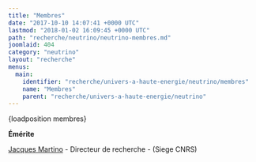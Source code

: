 ```yaml
---
title: "Membres"
date: "2017-10-10 14:07:41 +0000 UTC"
lastmod: "2018-01-02 16:09:45 +0000 UTC"
path: "recherche/neutrino/neutrino-membres.md"
joomlaid: 404
category: "neutrino"
layout: "recherche"
menus:
  main:
    identifier: "recherche/univers-a-haute-energie/neutrino/membres"
    name: "Membres"
    parent: "recherche/univers-a-haute-energie/neutrino"
---
```

{loadposition membres}

**Émérite**

[Jacques Martino](mailto:jmartino@admin.in2p3.fr) - Directeur de recherche - (Siege CNRS)
